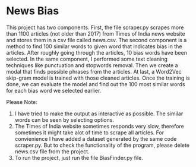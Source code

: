 # News Bias

This project has two components. First, the file scraper.py scrapes more than 1100 articles (not older than 2017) from Times of India news website and stores them in a csv file called news.csv. The second component is a method to find 100 similar words to given word that indicates bias in the articles. After roughly going through the articles, 10 bias words have been selected. In the same component, I performed some text cleaning techniques like punctuation and stopwords removal. Then we create a modal that finds possible phrases from the articles. At last, a Word2Vec skip-gram model is trained with those cleaned articles. Once the training is done, we can evaluate the model and find out the 100 most similar words for each bias word we selected earlier.

Please Note:
1. I have tried to make the output as interactive as possible. The similar words can be seen by selecting options.
2. The Times of India website sometimes responds very slow, therefore sometimes it might take alot of time to scrape all articles. For convienience I have added a dataset generated by the same code scraper.py. But to check the functionality of the program, please delete news.csv file from the project.
3. To run the project, just run the file BiasFinder.py file.

